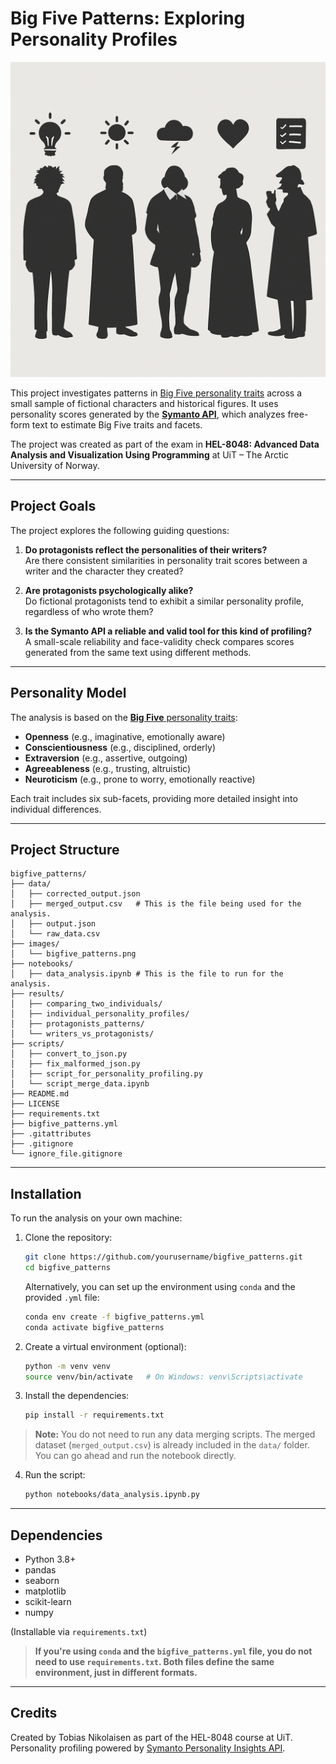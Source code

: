 # Big Five Patterns: Exploring Personality Profiles

<p align="center">
  <img src="images/bigfive_patterns.png" alt="Big Five Patterns Overview" width="600"/>
</p>

This project investigates patterns in [Big Five personality traits](https://en.wikipedia.org/wiki/Big_Five_personality_traits) across a small sample of fictional characters and historical figures. It uses personality scores generated by the [**Symanto API**](https://rapidapi.com/symanto-symanto-default/api/big-five-personality-insights), which analyzes free-form text to estimate Big Five traits and facets.

The project was created as part of the exam in **HEL-8048: Advanced Data Analysis and Visualization Using Programming** at UiT – The Arctic University of Norway.

---

## Project Goals

The project explores the following guiding questions:

1. **Do protagonists reflect the personalities of their writers?**  
   Are there consistent similarities in personality trait scores between a writer and the character they created?

2. **Are protagonists psychologically alike?**  
   Do fictional protagonists tend to exhibit a similar personality profile, regardless of who wrote them?

3. **Is the Symanto API a reliable and valid tool for this kind of profiling?**  
   A small-scale reliability and face-validity check compares scores generated from the same text using different methods.

---

## Personality Model

The analysis is based on the [**Big Five** personality traits](https://en.wikipedia.org/wiki/Big_Five_personality_traits):
- **Openness** (e.g., imaginative, emotionally aware)
- **Conscientiousness** (e.g., disciplined, orderly)
- **Extraversion** (e.g., assertive, outgoing)
- **Agreeableness** (e.g., trusting, altruistic)
- **Neuroticism** (e.g., prone to worry, emotionally reactive)

Each trait includes six sub-facets, providing more detailed insight into individual differences.

---

## Project Structure

```
bigfive_patterns/
├── data/
│   ├── corrected_output.json
│   ├── merged_output.csv   # This is the file being used for the analysis.
│   ├── output.json
│   └── raw_data.csv
├── images/
│   └── bigfive_patterns.png
├── notebooks/
│   ├── data_analysis.ipynb # This is the file to run for the analysis.
├── results/
│   ├── comparing_two_individuals/
│   ├── individual_personality_profiles/
│   ├── protagonists_patterns/
│   └── writers_vs_protagonists/
├── scripts/
│   ├── convert_to_json.py
│   ├── fix_malformed_json.py
│   ├── script_for_personality_profiling.py
│   └── script_merge_data.ipynb
├── README.md
├── LICENSE
├── requirements.txt
├── bigfive_patterns.yml
├── .gitattributes
├── .gitignore
└── ignore_file.gitignore
```

---

## Installation

To run the analysis on your own machine:

1. Clone the repository:
   ```bash
   git clone https://github.com/yourusername/bigfive_patterns.git
   cd bigfive_patterns
   ```

   Alternatively, you can set up the environment using `conda` and the provided `.yml` file:

   ```bash
   conda env create -f bigfive_patterns.yml
   conda activate bigfive_patterns
   ```

2. Create a virtual environment (optional):
   ```bash
   python -m venv venv
   source venv/bin/activate   # On Windows: venv\Scripts\activate
   ```

3. Install the dependencies:
   ```bash
   pip install -r requirements.txt
   ```

> **Note:** You do not need to run any data merging scripts. The merged dataset (`merged_output.csv`) is already included in the `data/` folder. You can go ahead and run the notebook directly.

4. Run the script:
   ```bash
   python notebooks/data_analysis.ipynb.py
   ```

---

## Dependencies

- Python 3.8+
- pandas
- seaborn
- matplotlib
- scikit-learn
- numpy

(Installable via `requirements.txt`)

> **If you're using `conda` and the `bigfive_patterns.yml` file, you do not need to use `requirements.txt`. Both files define the same environment, just in different formats.**

---

## Credits

Created by Tobias Nikolaisen as part of the HEL-8048 course at UiT.  
Personality profiling powered by [Symanto Personality Insights API](https://rapidapi.com/symanto-symanto-default/api/big-five-personality-insights).
